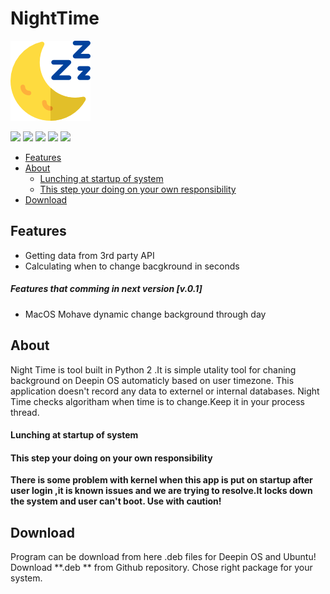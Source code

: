# NightTime

![](https://github.com/nedimf/NightTime/blob/master/iii.png?raw=true)

![](https://img.shields.io/badge/version-v.0.1-blue.svg) ![](https://img.shields.io/badge/size-11.2%20kB-blue.svg) ![](https://img.shields.io/badge/python-2.7-green.svg) ![](https://img.shields.io/badge/status-active-brightgreen.svg) ![](https://img.shields.io/twitter/url/http/shields.io.svg?style=social)

- [Features](#features)
- [About](#about)
    + [Lunching at startup of system](#lunching-at-startup-of-system)
    + [This step your doing on your own responsibility](#this-step-your-doing-on-your-own-responsibility)
- [Download](#download)


## Features

* Getting data from 3rd party  API
* Calculating when to change bacgkround in seconds

##### Features that comming in next version [v.0.1]

 * MacOS Mohave dynamic change background through day

## About

Night Time is tool built in Python 2 .It is simple utality tool for chaning background on Deepin OS automaticly based on user timezone. This application doesn't record any data to externel or internal databases. Night Time checks algoritham when time is to change.Keep it in your process thread. 

#### Lunching at startup of system 

#### This step your doing on your own responsibility
**There is some problem with kernel when this app is put on startup after user login ,it is known issues and we are trying to resolve.It locks down the system and user can't boot.
Use with caution!**

## Download
Program can be download from here  .deb files for Deepin OS and Ubuntu!
Download **.deb ** from Github repository.
Chose right package for your system.



